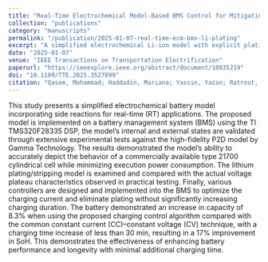 ```yaml
---
title: "Real-Time Electrochemical Model-Based BMS Control for Mitigating Li-Plating and Extending Battery Life"
collection: "publications"
category: "manuscripts"
permalink: "/publication/2025-01-07-real-time-ecm-bms-li-plating"
excerpt: "A simplified electrochemical Li-ion model with explicit plating/stripping dynamics is implemented on a TI TMS320F28335–based BMS and validated against a high-fidelity P2D model and experiments, enabling real-time estimation and control. The plating-aware control increases delivered capacity by ≈8.3% with <30 min added charge time and improves state-of-health by ≈17% versus CC–CV, while meeting real-time constraints."
date: "2025-01-07"
venue: "IEEE Transactions on Transportation Electrification"
paperurl: "https://ieeexplore.ieee.org/abstract/document/10835219"
doi: "10.1109/TTE.2025.3527899"
citation: "Qasem, Mohammad; Haddadin, Mariana; Yassin, Yazan; Ratrout, Sadam; Chen, Chengxiu; Stoyanov, Stoyan; Al-Hallaj, Said; Krishnamurthy, Mahesh. (2025). \"Real-Time Electrochemical Model-Based BMS Control for Mitigating Li-Plating and Extending Battery Life.\" <i>IEEE Transactions on Transportation Electrification</i>."
---
```

This study presents a simplified electrochemical battery model incorporating side reactions for real-time (RT) applications. The proposed model is implemented on a battery management system (BMS) using the TI TMS320F28335 DSP, the model’s internal and external states are validated through extensive experimental tests against the high-fidelity P2D model by Gamma Technology. The results demonstrated the model’s ability to accurately depict the behavior of a commercially available type 21700 cylindrical cell while minimizing execution power consumption. The lithium plating/stripping model is examined and compared with the actual voltage plateau characteristics observed in practical testing. Finally, various controllers are designed and implemented into the BMS to optimize the charging current and eliminate plating without significantly increasing charging duration. The battery demonstrated an increase in capacity of 8.3% when using the proposed charging control algorithm compared with the common constant current (CC)–constant voltage (CV) technique, with a charging time increase of less than 30 min, resulting in a 17% improvement in SoH. This demonstrates the effectiveness of enhancing battery performance and longevity with minimal additional charging time.
